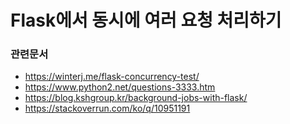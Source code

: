 # Flask에서 동시에 여러 요청 처리하기









### 관련문서

- https://winterj.me/flask-concurrency-test/
- https://www.python2.net/questions-3333.htm
- https://blog.kshgroup.kr/background-jobs-with-flask/
- https://stackoverrun.com/ko/q/10951191